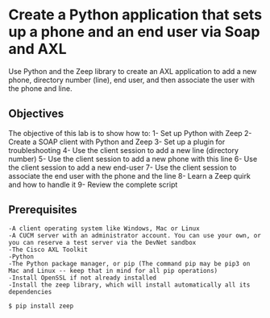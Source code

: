 # Create a Python application that sets up a phone and an end user via Soap and AXL
Use Python and the Zeep library to create an AXL application to add a new phone, directory number (line), end user, and then associate the user with the phone and line.

## Objectives
The objective of this lab is to show how to:
    1- Set up Python with Zeep
    2- Create a SOAP client with Python and Zeep
    3- Set up a plugin for troubleshooting
    4- Use the client session to add a new line (directory number)
    5- Use the client session to add a new phone with this line
    6- Use the client session to add a new end-user
    7- Use the client session to associate the end user with the phone and the line
    8- Learn a Zeep quirk and how to handle it
    9- Review the complete script

## Prerequisites
    -A client operating system like Windows, Mac or Linux
    -A CUCM server with an administrator account. You can use your own, or you can reserve a test server via the DevNet sandbox
    -The Cisco AXL Toolkit
    -Python
    -The Python package manager, or pip (The command pip may be pip3 on Mac and Linux -- keep that in mind for all pip operations)
    -Install OpenSSL if not already installed
    -Install the zeep library, which will install automatically all its dependencies
```bash
$ pip install zeep
```
